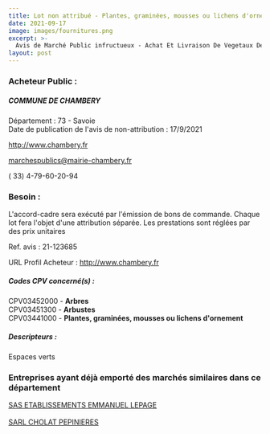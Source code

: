 ```yaml
---
title: Lot non attribué - Plantes, graminées, mousses ou lichens d'ornement + autres fournitures
date: 2021-09-17
image: images/fournitures.png
excerpt: >-
  Avis de Marché Public infructueux - Achat Et Livraison De Vegetaux Destines A La Plantation
layout: post
---
```


### Acheteur Public :
##### COMMUNE DE CHAMBERY
Département : 73 - Savoie<br/>
Date de publication de l'avis de non-attribution : 17/9/2021


http://www.chambery.fr

marchespublics@mairie-chambery.fr

( 33) 4-79-60-20-94
### Besoin :

L'accord-cadre sera exécuté par l'émission de bons de commande. Chaque lot fera l'objet d'une attribution séparée. Les prestations sont réglées par des prix unitaires

Ref. avis : 21-123685

URL Profil Acheteur : http://www.chambery.fr

##### Codes CPV concerné(s) :
CPV03452000 - **Arbres** <br/>
CPV03451300 - **Arbustes** <br/>
CPV03441000 - **Plantes, graminées, mousses ou lichens d'ornement** <br/>

##### Descripteurs :
Espaces verts <br/>

### Entreprises ayant déjà emporté des marchés similaires dans ce département
<a href="/entreprise-548/siren-338483902">SAS ETABLISSEMENTS EMMANUEL LEPAGE</a><br/><br/>
<a href="/entreprise-554/siren-394983365">SARL CHOLAT PEPINIERES</a><br/><br/>
